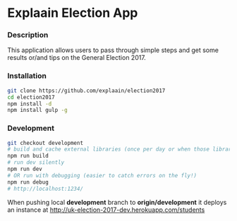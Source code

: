 # Explaain Election App

### Description

This application allows users to pass through simple steps and get some results or/and tips on the General Election 2017.

### Installation

```sh
git clone https://github.com/explaain/election2017
cd election2017
npm install -d
npm install gulp -g
```

### Development

```sh
git checkout development
# build and cache external libraries (once per day or when those libraries are updated)
npm run build
# run dev silently
npm run dev
# OR run with debugging (easier to catch errors on the fly!)
npm run debug
# http://localhost:1234/
```
When pushing local **development** branch to **origin/development** it deploys an instance at http://uk-election-2017-dev.herokuapp.com/students
